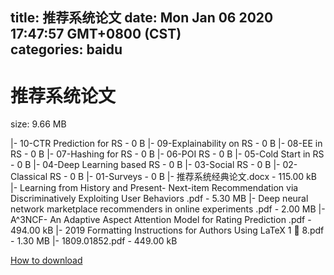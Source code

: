 
title: 推荐系统论文
date: Mon Jan 06 2020 17:47:57 GMT+0800 (CST)    
categories: baidu
---

# 推荐系统论文
size: 9.66 MB
 
 
|- 10-CTR Prediction for RS - 0 B
|- 09-Explainability on RS - 0 B
|- 08-EE in RS - 0 B
|- 07-Hashing for RS - 0 B
|- 06-POI RS - 0 B
|- 05-Cold Start in RS - 0 B
|- 04-Deep Learning based RS - 0 B
|- 03-Social RS - 0 B
|- 02-Classical RS - 0 B
|- 01-Surveys - 0 B
|- 推荐系统经典论文.docx - 115.00 kB
|- Learning from History and Present- Next-item Recommendation via Discriminatively Exploiting User Behaviors .pdf - 5.30 MB
|- Deep neural network marketplace recommenders in online experiments .pdf - 2.00 MB
|- A^3NCF- An Adaptive Aspect Attention Model for Rating Prediction .pdf - 494.00 kB
|- 2019 Formatting Instructions for Authors Using LaTeX 1  8.pdf - 1.30 MB
|- 1809.01852.pdf - 449.00 kB

[How to download](https://bpcam.bemobtrk.com/go/2ceec3aa-1ca2-46d6-b9ff-aaa5c184517c?jno=3559)